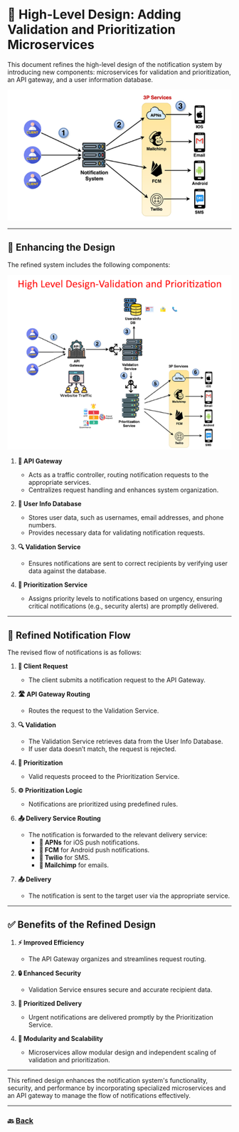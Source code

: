 # **📡 High-Level Design: Adding Validation and Prioritization Microservices**

This document refines the high-level design of the notification system by introducing new components: microservices for validation and prioritization, an API gateway, and a user information database.

![05.png](img/05.png)

---

## **🔧 Enhancing the Design**

The refined system includes the following components:

![12.png](img/12.png)

1. **🚪 API Gateway**
   * Acts as a traffic controller, routing notification requests to the appropriate services.
   * Centralizes request handling and enhances system organization.

2. **👤 User Info Database**
   * Stores user data, such as usernames, email addresses, and phone numbers.
   * Provides necessary data for validating notification requests.

3. **🔍 Validation Service**
   * Ensures notifications are sent to correct recipients by verifying user data against the database.

4. **🚦 Prioritization Service**
   * Assigns priority levels to notifications based on urgency, ensuring critical notifications (e.g., security alerts) are promptly delivered.

---

## **📨 Refined Notification Flow**

The revised flow of notifications is as follows:

1. **📨 Client Request**
   * The client submits a notification request to the API Gateway.

2. **🛣️ API Gateway Routing**
   * Routes the request to the Validation Service.

3. **🔍 Validation**
   * The Validation Service retrieves data from the User Info Database.
   * If user data doesn’t match, the request is rejected.

4. **🚦 Prioritization**
   * Valid requests proceed to the Prioritization Service.

5. **⚙️ Prioritization Logic**
   * Notifications are prioritized using predefined rules.

6. **📤 Delivery Service Routing**
   * The notification is forwarded to the relevant delivery service:
      * **🍎 APNs** for iOS push notifications.
      * **🤖 FCM** for Android push notifications.
      * **📱 Twilio** for SMS.
      * **📧 Mailchimp** for emails.

7. **📤 Delivery**
   * The notification is sent to the target user via the appropriate service.

---

## **✅ Benefits of the Refined Design**

1. **⚡ Improved Efficiency**
   * The API Gateway organizes and streamlines request routing.

2. **🔒 Enhanced Security**
   * Validation Service ensures secure and accurate recipient data.

3. **🚨 Prioritized Delivery**
   * Urgent notifications are delivered promptly by the Prioritization Service.

4. **🧩 Modularity and Scalability**
   * Microservices allow modular design and independent scaling of validation and prioritization.

---

This refined design enhances the notification system's functionality, security, and performance by incorporating specialized microservices and an API gateway to manage the flow of notifications effectively.

---

### 🔙 [Back](../README.md)